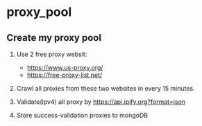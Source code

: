 # proxy_pool

## Create my proxy pool

1. Use 2 free proxy websit:
	 * https://www.us-proxy.org/
	 * https://free-proxy-list.net/

2. Crawl all proxies from these two websites in every 15 minutes.

3. Validate(Ipv4) all proxy by https://api.ipify.org?format=json

4. Store success-validation proxies to mongoDB 
